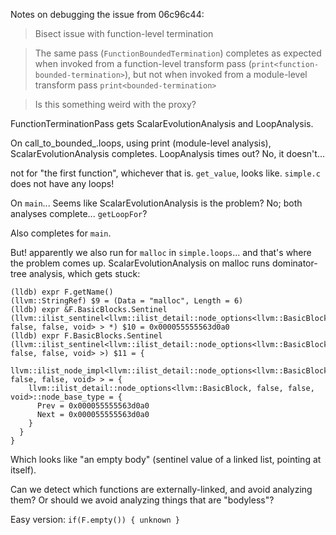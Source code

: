 
Notes on debugging the issue from 06c96c44:

>   Bisect issue with function-level termination

>   The same pass (`FunctionBoundedTermination`) completes as expected when
>   invoked from a function-level transform pass
>   (`print<function-bounded-termination>`), but not when invoked from a
>   module-level transform pass `print<bounded-termination>`

>   Is this something weird with the proxy?

FunctionTerminationPass gets ScalarEvolutionAnalysis and LoopAnalysis.

On call_to_bounded_.loops, using print<bounded-termination> (module-level analysis), ScalarEvolutionAnalysis completes.
LoopAnalysis times out? No, it doesn't...

not for "the first function", whichever that is. `get_value`, looks like.
`simple.c` does not have any loops!

On `main`... Seems like ScalarEvolutionAnalysis is the problem?
No; both analyses complete... `getLoopFor`?

Also completes for `main`.

But! apparently we also run for `malloc` in `simple.loops`...
and that's where the problem comes up. ScalarEvolutionAnalysis on malloc
runs dominator-tree analysis, which gets stuck:

```
(lldb) expr F.getName()
(llvm::StringRef) $9 = (Data = "malloc", Length = 6)
(lldb) expr &F.BasicBlocks.Sentinel
(llvm::ilist_sentinel<llvm::ilist_detail::node_options<llvm::BasicBlock, false, false, void> > *) $10 = 0x000055555563d0a0
(lldb) expr F.BasicBlocks.Sentinel
(llvm::ilist_sentinel<llvm::ilist_detail::node_options<llvm::BasicBlock, false, false, void> >) $11 = {
  llvm::ilist_node_impl<llvm::ilist_detail::node_options<llvm::BasicBlock, false, false, void> > = {
    llvm::ilist_detail::node_options<llvm::BasicBlock, false, false, void>::node_base_type = {
      Prev = 0x000055555563d0a0
      Next = 0x000055555563d0a0
    }
  }
}
```

Which looks like "an empty body" (sentinel value of a linked list, pointing at itself).

Can we detect which functions are externally-linked, and avoid analyzing them?
Or should we avoid analyzing things that are "bodyless"?

Easy version: `if(F.empty()) { unknown }`


